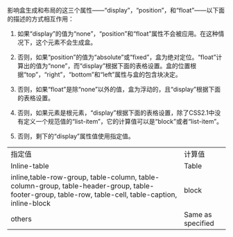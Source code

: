 影响盒生成和布局的这三个属性——“display”，“position”，和“float”——以下面的描述的方式相互作用：

1. 如果“display”的值为“none”，“position”和“float”属性不会被应用。在这种情况下，这个元素不会生成盒。

2. 否则，如果“position”的值为“absolute”或“fixed”，盒为绝对定位。“float”计算出的值为“none”，而“display”根据下面的表格设置。盒的位置根据“top”，“right”，“bottom”和“left”属性与盒的包含块决定。

3. 否则，如果“float”是除“none”以外的值，盒为浮动的，且“display”根据下面的表格设置。

4. 否则，如果元素是根元素，“display”根据下面的表格设置，除了CSS2.1中没有定义一个规范值的“list-item”，它的计算值可以是“block”或者“list-item”。

5. 否则，剩下的“display”属性值使用指定值。


<table style="border-collapse: collapse">
  <tr>
    <td>指定值</td>
    <td>计算值</td>
  </tr>
  <tr>
    <td>Inline-table</td>
    <td>Table</td>
  </tr>
  <tr>
    <td>inline,table-row-group, table-column, table-column-group, table-header-group, table-footer-group, table-row, table-cell, table-caption, inline-block</td>
    <td>block</td>
  </tr>
  <tr>
    <td>others</td>
    <td>Same as specified</td>
  </tr>
</table>